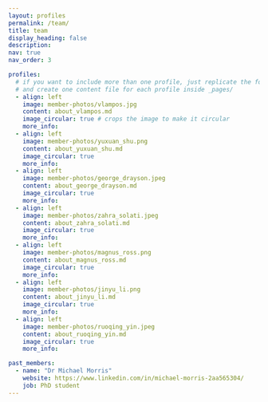 ```yaml
---
layout: profiles
permalink: /team/
title: team
display_heading: false
description:
nav: true
nav_order: 3

profiles:
  # if you want to include more than one profile, just replicate the following block
  # and create one content file for each profile inside _pages/
  - align: left
    image: member-photos/vlampos.jpg
    content: about_vlampos.md
    image_circular: true # crops the image to make it circular
    more_info:
  - align: left
    image: member-photos/yuxuan_shu.png
    content: about_yuxuan_shu.md
    image_circular: true
    more_info:
  - align: left
    image: member-photos/george_drayson.jpeg
    content: about_george_drayson.md
    image_circular: true
    more_info:
  - align: left
    image: member-photos/zahra_solati.jpeg
    content: about_zahra_solati.md
    image_circular: true
    more_info:
  - align: left
    image: member-photos/magnus_ross.png
    content: about_magnus_ross.md
    image_circular: true
    more_info:
  - align: left
    image: member-photos/jinyu_li.png
    content: about_jinyu_li.md
    image_circular: true
    more_info:
  - align: left
    image: member-photos/ruoqing_yin.jpeg
    content: about_ruoqing_yin.md
    image_circular: true
    more_info:

past_members:
  - name: "Dr Michael Morris"
    website: https://www.linkedin.com/in/michael-morris-2aa565304/
    job: PhD student
---
```

